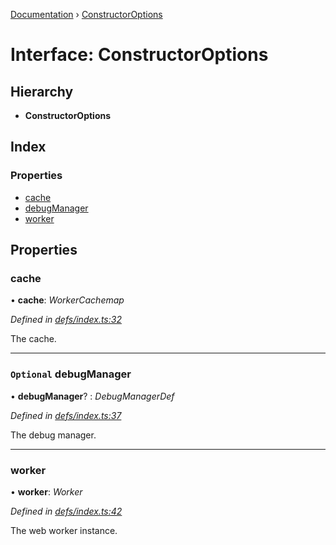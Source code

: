 [Documentation](../README.md) › [ConstructorOptions](constructoroptions.md)

# Interface: ConstructorOptions

## Hierarchy

* **ConstructorOptions**

## Index

### Properties

* [cache](constructoroptions.md#cache)
* [debugManager](constructoroptions.md#optional-debugmanager)
* [worker](constructoroptions.md#worker)

## Properties

###  cache

• **cache**: *WorkerCachemap*

*Defined in [defs/index.ts:32](https://github.com/badbatch/graphql-box/blob/72f1952/packages/worker-client/src/defs/index.ts#L32)*

The cache.

___

### `Optional` debugManager

• **debugManager**? : *DebugManagerDef*

*Defined in [defs/index.ts:37](https://github.com/badbatch/graphql-box/blob/72f1952/packages/worker-client/src/defs/index.ts#L37)*

The debug manager.

___

###  worker

• **worker**: *Worker*

*Defined in [defs/index.ts:42](https://github.com/badbatch/graphql-box/blob/72f1952/packages/worker-client/src/defs/index.ts#L42)*

The web worker instance.
